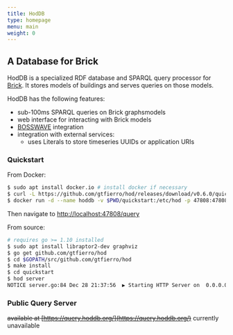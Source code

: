 ```yaml
---
title: HodDB
type: homepage
menu: main
weight: 0
---
```


## A Database for Brick

HodDB is a specialized RDF database and SPARQL query processor for [Brick](http://brickschema.org/). 
It stores models of buildings and serves queries on those models.

HodDB has the following features:

* sub-100ms SPARQL queries on Brick graphsmodels
* web interface for interacting with Brick models
* [BOSSWAVE](https://github.com/immesys/bw2) integration
* integration with external services:
    * uses Literals to store timeseries UUIDs or application URIs


### Quickstart

From Docker:

```bash
$ sudo apt install docker.io # install docker if necessary
$ curl -L https://github.com/gtfierro/hod/releases/download/v0.6.0/quickstart.tar.gz | tar xzv
$ docker run -d --name hoddb -v $PWD/quickstart:/etc/hod -p 47808:47808 gtfierro/hoddb
```

Then navigate to [http://localhost:47808/query](http://localhost:47808/query)

From source:

```bash
# requires go >= 1.10 installed
$ sudo apt install libraptor2-dev graphviz
$ go get github.com/gtfierro/hod
$ cd $GOPATH/src/github.com/gtfierro/hod
$ make install
$ cd quickstart
$ hod server
NOTICE server.go:84 Dec 28 21:37:56  ▶ Starting HTTP Server on  0.0.0.0:47808
```

### Public Query Server

~~available at [https://query.hoddb.org/](https://query.hoddb.org/)~~ currently unavailable
